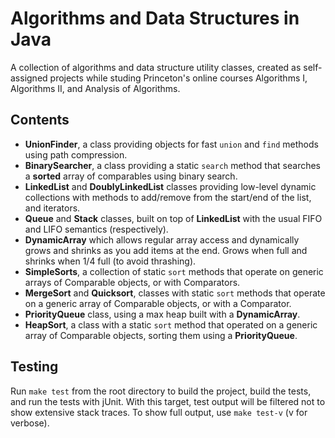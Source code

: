 # Algorithms and Data Structures in Java

A collection of algorithms and data structure utility classes, created as self-assigned projects while studing Princeton's online courses Algorithms I, Algorithms II, and Analysis of Algorithms.

## Contents

* **UnionFinder**, a class providing objects for fast `union` and `find` methods using path compression.
* **BinarySearcher**, a class providing a static `search` method that searches a **sorted** array of comparables using binary search.
* **LinkedList** and **DoublyLinkedList** classes providing low-level dynamic collections with methods to add/remove from the start/end of the list, and iterators.
* **Queue** and **Stack** classes, built on top of **LinkedList** with the usual FIFO and LIFO semantics (respectively).
* **DynamicArray** which allows regular array access and dynamically grows and shrinks as you add items at the end. Grows when full and shrinks when 1/4 full (to avoid thrashing).
* **SimpleSorts**, a collection of static `sort` methods that operate on generic arrays of Comparable objects, or with Comparators.
* **MergeSort** and **Quicksort**, classes with static `sort` methods that operate on a generic array of Comparable objects, or with a Comparator.
* **PriorityQueue** class, using a max heap built with a **DynamicArray**.
* **HeapSort**, a class with a static `sort` method that operated on a generic array of Comparable objects, sorting them using a **PriorityQueue**.

## Testing

Run `make test` from the root directory to build the project, build the tests, and run the tests with jUnit. With this target, test output will be filtered not to show extensive stack traces. To show full output, use `make test-v` (v for verbose).

